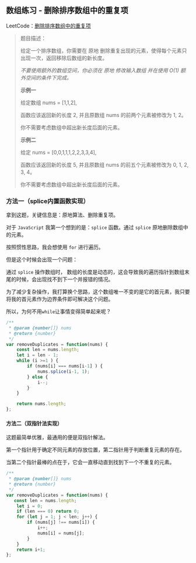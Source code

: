 ## 数组练习 - 删除排序数组中的重复项

LeetCode：[删除排序数组中的重复项](https://leetcode-cn.com/problems/remove-duplicates-from-sorted-array/)

> 题目描述：
>
> 给定一个排序数组，你需要在 原地 删除重复出现的元素，使得每个元素只出现一次，返回移除后数组的新长度。
>
> *不要使用额外的数组空间，你必须在 原地 修改输入数组 并在使用 O(1) 额外空间的条件下完成。*
>
> **示例一**
>
> 给定数组 nums = [1,1,2], 
>
> 函数应该返回新的长度 2, 并且原数组 nums 的前两个元素被修改为 1, 2。 
>
> 你不需要考虑数组中超出新长度后面的元素。
>
> **示例二**
>
> 给定 nums = [0,0,1,1,1,2,2,3,3,4],
>
> 函数应该返回新的长度 5, 并且原数组 nums 的前五个元素被修改为 0, 1, 2, 3, 4。
>
> 你不需要考虑数组中超出新长度后面的元素。



### 方法一（splice内置函数实现）

拿到这题，关键信息是：原地算法、删除重复项。

对于 `JavaScript` 我第一个想到的是：`splice` 函数。通过 `splice` 原地删除数组中的元素。

按照惯性思路，我会想使用 `for` 进行遍历。

但是这个时候会出现一个问题：

通过 `splice` 操作数组时， 数组的长度是动态的，这会导致我的遍历指针到数组末尾的时候，会出现找不到下一个并报错的情况。

为了减少复杂操作，我打算换个思路，这个数组唯一不变的是它的首元素，我只要将我的首元素作为边界条件即可解决这个问题。

所以，为何不用`while`让事情变得简单起来呢？

```js
/**
 * @param {number[]} nums
 * @return {number}
 */
var removeDuplicates = function(nums) {
    const len = nums.length;
    let i = len - 1;
    while (i >=1 ) {
        if (nums[i] === nums[i-1] ) {
            nums.splice(i-1, 1);
        } else {
            i--;
        }
    }

    return nums.length;
};
```



#### 方法二（双指针法实现）

这题最简单优雅，最通用的便是双指针解法。

第一个指针用于确定不同元素的存放位置，第二指针用于判断重复元素的存在。

当第二个指针最棒的点在于，它会一直移动直到找到下一个不重复的元素。

```js
/**
 * @param {number[]} nums
 * @return {number}
 */
var removeDuplicates = function(nums) {
   const len = nums.length;
    let i = 0;
    if (len === 0) return 0;
    for (let j = 1; j < len; j++) {
        if (nums[j] !== nums[i]) {
            i++;
            nums[i] = nums[j];
        }
    }
    return i+1;
};
```



